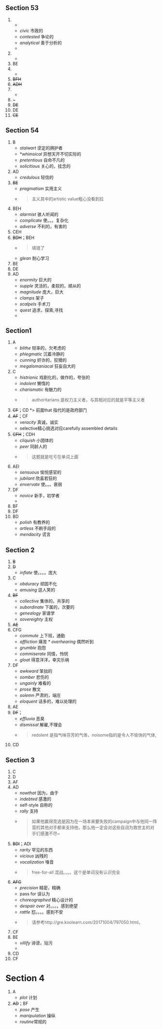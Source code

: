 ## Section 53

1. -
    * *civic* 市政的
    * *contested* 争论的
    * *analytical* 善于分析的
    * 
2. -
3. BE
4. -
5. ~~BFH~~
6. ~~ADH~~
7. -
8. ~
9. ~~DE~~
10. DE
11. ~~CE~~

## Section 54

1. B
    * *stalwart* 坚定的拥护者
    * **whimsical* 异想天开不切实际的
    * *pretentious* 自命不凡的
    * *solicitious* 关心的，挂念的
2. AD
    * *credulous* 轻信的
3. ~~BE~~
    * *pragmatism* 实用主义
    * > 主义其中的artistic value粗心没看到拉
4. BEH
    * *alarmist* 骇人听闻的
    * *complicate* 使。。。复杂化
    * *adverse* 不利的，有害的
5. CEH
6. ~~BDH~~；BEH 
    * >填错了
    * *glean* 耐心学习
8. BE
9.  DE
10. AD
    * *enormity* 巨大的
    * *supple* 灵活的，柔软的，顺从的
    * *magnitude* 庞大，巨大
    * *clamps* 架子
    * *scalpels* 手术刀
    * *quest* 追求，探索,寻找
    * 

## Section1

1. A
    * *blithe* 轻率的，欠考虑的
    * *phlegmatic* 沉着冷静的
    * *cunning* 奸诈的，狡猾的
    * *megalomaniacal* 狂妄自大的
2. C
    * *histrionic* 戏剧化的，做作的，夸张的
    * *indolent* 懒惰的
    * *charismatic* 有魅力的
    * > authoritarians 是权力主义者，与其相对应的就是平等主义者
3. ~~CF~~；CD
    *> 前面that 指代的是政府部门
4. ~~AF~~；CF
    * *veracity* 真诚，诚实
    * selective精心挑选对应carefully assembled details
5. ~~CFH~~；CDH
    * *cliquish* 小团体的
    * *peer* 同龄人的
    * > 这题就是吃亏在单词上面
6. AEI
    * *sensuous* 愉悦感官的
    * *jubilant* 欣喜若狂的
    * *envervate* 使。。。衰弱
7. DF
    * *novice* 新手，初学者
    * 
8. BF
9.  DF
10. BD
     * *polish* 有教养的
     * *artless* 不刷手段的
     * *mendacity* 谎言


## Section 2

1. ~~B~~
2. ~~D~~
    * *inflate* 使。。。。庞大
3. C
    * *obduracy* 顽固不化
    * *amusing* 逗人笑的
4. ~~BF~~
    * *collective* 集体的，共享的
    * *subordinate* 下属的，次要的
    * *genealogy* 家谱学
    * *sovereighty* 主权
5. ~~AE~~
6. CFG
    * *commute* 上下班，通勤
    * *affliction* 痛苦   * *overhearing* 偶然听到
    * *grumble* 抱怨
    * *commiserate* 同情，怜悯
    * *gloat* 得意洋洋，幸灾乐祸
7. DF
    * *awkward* 笨拙的
    * *somber* 悲伤的
    * *ungainly* 难看的
    * *prose* 散文
    * *solemn* 严肃的，端庄
    * *eloquent* 话多的，难以处理的
8. AE
9.  ~~DF~~；
     * *effluvia* 恶臭
     * *dismissal* 解雇,不理会
     * > redolent 是指气味芬芳的气体，noisome指的是令人不愉快的气体,
10. CD

## Section 3 

1. C
2. D
3. AF
4. AD
    * *nowthat* 因为，由于 
    * *indebted* 感激的
    * self-style 自称的
    * *rally* 支持
    * >如果他赢得竞选是因为在一场本来要失败的campaign中与他同一阵营的其他对手都来支持他，那么他一定会对这些自诩为救世主的对手们感激不尽~ 
5. ~~BDI~~；ADI
    * *rarity* 罕见的东西
    * *vicious* 凶残的
    * *vocalization* 嗓音
    * > free-for-all 混战。。。。这个是单词没有认识完全
6. ~~AFG~~
    * *precision* 精密，精确
    * pass for 误认为
    * *choreographed* 精心设计的
    * *despair over* 对。。。。感到绝望
    * *rattle* 怼。。。。感到不安
    * > 请参考http://gre.koolearn.com/20171004/797050.html，
7. CF
8. BE
    * *villify* 诽谤，玷污
    * 
9.  CD
10. CF

# Section 4

1. A
    * *plot* 计划
2. ~~AD~~；BF
    * *pose* 产生
    * *manipulation* 操纵
    * *routine*常规的